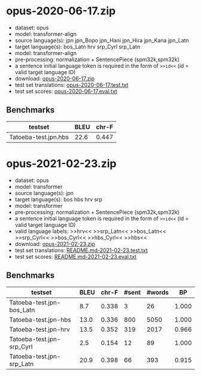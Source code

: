 # opus-2020-06-17.zip

* dataset: opus
* model: transformer-align
* source language(s): jpn jpn_Bopo jpn_Hani jpn_Hira jpn_Kana jpn_Latn
* target language(s): bos_Latn hrv srp_Cyrl srp_Latn
* model: transformer-align
* pre-processing: normalization + SentencePiece (spm32k,spm32k)
* a sentence initial language token is required in the form of `>>id<<` (id = valid target language ID)
* download: [opus-2020-06-17.zip](https://object.pouta.csc.fi/Tatoeba-MT-models/jpn-hbs/opus-2020-06-17.zip)
* test set translations: [opus-2020-06-17.test.txt](https://object.pouta.csc.fi/Tatoeba-MT-models/jpn-hbs/opus-2020-06-17.test.txt)
* test set scores: [opus-2020-06-17.eval.txt](https://object.pouta.csc.fi/Tatoeba-MT-models/jpn-hbs/opus-2020-06-17.eval.txt)

## Benchmarks

| testset               | BLEU  | chr-F |
|-----------------------|-------|-------|
| Tatoeba-test.jpn.hbs 	| 22.6 	| 0.447 |




# opus-2021-02-23.zip

* dataset: opus
* model: transformer
* source language(s): jpn
* target language(s): bos hbs hrv srp
* model: transformer
* pre-processing: normalization + SentencePiece (spm32k,spm32k)
* a sentence initial language token is required in the form of `>>id<<` (id = valid target language ID)
* valid language labels: >>hrv<< >>srp_Latn<< >>bos_Latn<< >>srp_Cyrl<< >>bos_Cyrl<< >>hbs_Cyrl<< >>hbs<<
* download: [opus-2021-02-23.zip](https://object.pouta.csc.fi/Tatoeba-MT-models/jpn-hbs/opus-2021-02-23.zip)
* test set translations: [README.md-2021-02-23.test.txt](https://object.pouta.csc.fi/Tatoeba-MT-models/jpn-hbs/README.md-2021-02-23.test.txt)
* test set scores: [README.md-2021-02-23.eval.txt](https://object.pouta.csc.fi/Tatoeba-MT-models/jpn-hbs/README.md-2021-02-23.eval.txt)

## Benchmarks

| testset | BLEU  | chr-F | #sent | #words | BP |
|---------|-------|-------|-------|--------|----|
| Tatoeba-test.jpn-bos_Latn 	| 8.7 	| 0.338 	| 3 	| 26 	| 1.000 |
| Tatoeba-test.jpn-hbs 	| 13.0 	| 0.336 	| 800 	| 5050 	| 1.000 |
| Tatoeba-test.jpn-hrv 	| 13.5 	| 0.352 	| 319 	| 2017 	| 0.966 |
| Tatoeba-test.jpn-srp_Cyrl 	| 2.5 	| 0.154 	| 12 	| 89 	| 1.000 |
| Tatoeba-test.jpn-srp_Latn 	| 20.9 	| 0.398 	| 66 	| 393 	| 0.915 |

